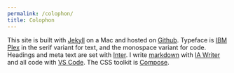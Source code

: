 ```yaml
---
permalink: /colophon/
title: Colophon
---
```

This site is built with [Jekyll](https://jekyllrb.com) on a Mac and hosted on [Github](https://github.com). Typeface is [IBM Plex](https://www.ibm.com/plex/) in the serif variant for text, and the monospace variant for code. Headings and meta text are set with [Inter](https://rsms.me/inter/). I write [markdown](https://www.markdownguide.org) with [IA Writer](https://ia.net/writer) and all code with [VS Code](https://code.visualstudio.com). The CSS toolkit is [Compose](https://ulf.codes/compose).
